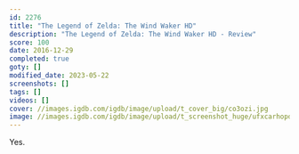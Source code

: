 ```yaml
---
id: 2276
title: "The Legend of Zelda: The Wind Waker HD"
description: "The Legend of Zelda: The Wind Waker HD - Review"
score: 100
date: 2016-12-29
completed: true
goty: []
modified_date: 2023-05-22
screenshots: []
tags: []
videos: []
cover: //images.igdb.com/igdb/image/upload/t_cover_big/co3ozi.jpg
image: //images.igdb.com/igdb/image/upload/t_screenshot_huge/ufxcarhopdgganl26on6.jpg
---
```

Yes.